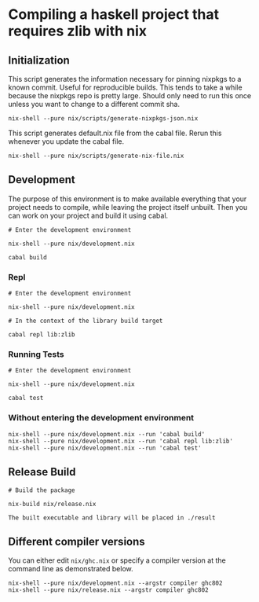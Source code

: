 # Compiling a haskell project that requires zlib with nix

## Initialization

This script generates the information necessary for pinning nixpkgs to a known
commit. Useful for reproducible builds. This tends to take a while because
the nixpkgs repo is pretty large. Should only need to run this once unless you
want to change to a different commit sha.

```
nix-shell --pure nix/scripts/generate-nixpkgs-json.nix
```


This script generates default.nix file from the cabal file.
Rerun this whenever you update the cabal file.

```
nix-shell --pure nix/scripts/generate-nix-file.nix
```

## Development

The purpose of this environment is to make available everything that your project
needs to compile, while leaving the project itself unbuilt. Then you can work on
your project and build it using cabal.

```
# Enter the development environment

nix-shell --pure nix/development.nix
```

```
cabal build
```

### Repl

```
# Enter the development environment

nix-shell --pure nix/development.nix
```

```
# In the context of the library build target

cabal repl lib:zlib
```

### Running Tests

```
# Enter the development environment

nix-shell --pure nix/development.nix
```

```
cabal test
```

### Without entering the development environment

```
nix-shell --pure nix/development.nix --run 'cabal build'
nix-shell --pure nix/development.nix --run 'cabal repl lib:zlib'
nix-shell --pure nix/development.nix --run 'cabal test'
```

## Release Build

```
# Build the package

nix-build nix/release.nix

The built executable and library will be placed in ./result
```

## Different compiler versions

You can either edit `nix/ghc.nix` or specify a compiler version at the command
line as demonstrated below.

```
nix-shell --pure nix/development.nix --argstr compiler ghc802
nix-shell --pure nix/release.nix --argstr compiler ghc802
```
